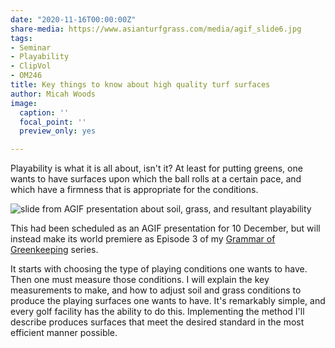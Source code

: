 ```yaml
---
date: "2020-11-16T00:00:00Z"
share-media: https://www.asianturfgrass.com/media/agif_slide6.jpg
tags:
- Seminar
- Playability
- ClipVol
- OM246
title: Key things to know about high quality turf surfaces
author: Micah Woods
image:
  caption: ''
  focal_point: ''
  preview_only: yes

---
```


Playability is what it is all about, isn't it? At least for putting greens, one wants to have surfaces upon which the ball rolls at a certain pace, and which have a firmness that is appropriate for the conditions.

![slide from AGIF presentation about soil, grass, and resultant playability](/media/agif_slide6.jpg)

This had been scheduled as an AGIF presentation for 10 December, but will instead make its world premiere as Episode 3 of my [Grammar of Greenkeeping](https://vimeo.com/300790946) series.

It starts with choosing the type of playing conditions one wants to have. Then one must measure those conditions. I will explain the key measurements to make, and how to adjust soil and grass conditions to produce the playing surfaces one wants to have. It's remarkably simple, and every golf facility has the ability to do this. Implementing the method I'll describe produces surfaces that meet the desired standard in the most efficient manner possible.
